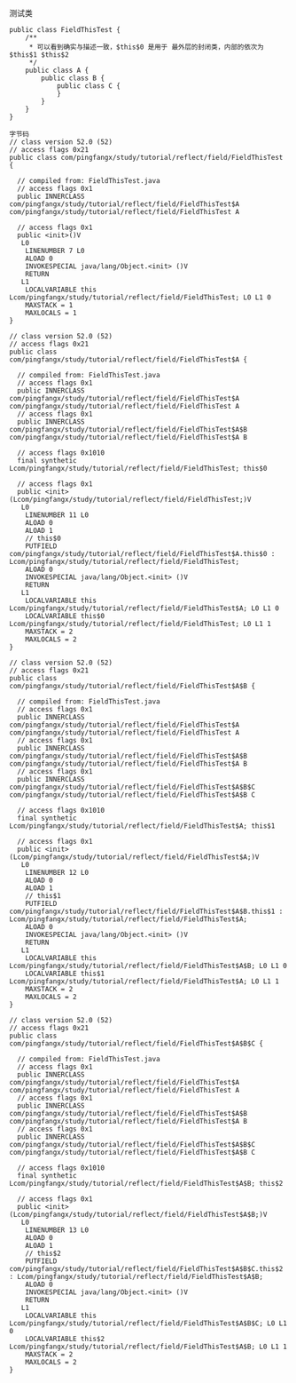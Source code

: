 测试类

    public class FieldThisTest {
        /**
         * 可以看到确实与描述一致，$this$0 是用于 最外层的封闭类，内部的依次为 $this$1 $this$2
         */
        public class A {
            public class B {
                public class C {
                }
            }
        }
    }
    
    字节码
    // class version 52.0 (52)
    // access flags 0x21
    public class com/pingfangx/study/tutorial/reflect/field/FieldThisTest {

      // compiled from: FieldThisTest.java
      // access flags 0x1
      public INNERCLASS com/pingfangx/study/tutorial/reflect/field/FieldThisTest$A com/pingfangx/study/tutorial/reflect/field/FieldThisTest A

      // access flags 0x1
      public <init>()V
       L0
        LINENUMBER 7 L0
        ALOAD 0
        INVOKESPECIAL java/lang/Object.<init> ()V
        RETURN
       L1
        LOCALVARIABLE this Lcom/pingfangx/study/tutorial/reflect/field/FieldThisTest; L0 L1 0
        MAXSTACK = 1
        MAXLOCALS = 1
    }
    
    // class version 52.0 (52)
    // access flags 0x21
    public class com/pingfangx/study/tutorial/reflect/field/FieldThisTest$A {

      // compiled from: FieldThisTest.java
      // access flags 0x1
      public INNERCLASS com/pingfangx/study/tutorial/reflect/field/FieldThisTest$A com/pingfangx/study/tutorial/reflect/field/FieldThisTest A
      // access flags 0x1
      public INNERCLASS com/pingfangx/study/tutorial/reflect/field/FieldThisTest$A$B com/pingfangx/study/tutorial/reflect/field/FieldThisTest$A B

      // access flags 0x1010
      final synthetic Lcom/pingfangx/study/tutorial/reflect/field/FieldThisTest; this$0

      // access flags 0x1
      public <init>(Lcom/pingfangx/study/tutorial/reflect/field/FieldThisTest;)V
       L0
        LINENUMBER 11 L0
        ALOAD 0
        ALOAD 1
        // this$0
        PUTFIELD com/pingfangx/study/tutorial/reflect/field/FieldThisTest$A.this$0 : Lcom/pingfangx/study/tutorial/reflect/field/FieldThisTest;
        ALOAD 0
        INVOKESPECIAL java/lang/Object.<init> ()V
        RETURN
       L1
        LOCALVARIABLE this Lcom/pingfangx/study/tutorial/reflect/field/FieldThisTest$A; L0 L1 0
        LOCALVARIABLE this$0 Lcom/pingfangx/study/tutorial/reflect/field/FieldThisTest; L0 L1 1
        MAXSTACK = 2
        MAXLOCALS = 2
    }
    
    // class version 52.0 (52)
    // access flags 0x21
    public class com/pingfangx/study/tutorial/reflect/field/FieldThisTest$A$B {

      // compiled from: FieldThisTest.java
      // access flags 0x1
      public INNERCLASS com/pingfangx/study/tutorial/reflect/field/FieldThisTest$A com/pingfangx/study/tutorial/reflect/field/FieldThisTest A
      // access flags 0x1
      public INNERCLASS com/pingfangx/study/tutorial/reflect/field/FieldThisTest$A$B com/pingfangx/study/tutorial/reflect/field/FieldThisTest$A B
      // access flags 0x1
      public INNERCLASS com/pingfangx/study/tutorial/reflect/field/FieldThisTest$A$B$C com/pingfangx/study/tutorial/reflect/field/FieldThisTest$A$B C

      // access flags 0x1010
      final synthetic Lcom/pingfangx/study/tutorial/reflect/field/FieldThisTest$A; this$1

      // access flags 0x1
      public <init>(Lcom/pingfangx/study/tutorial/reflect/field/FieldThisTest$A;)V
       L0
        LINENUMBER 12 L0
        ALOAD 0
        ALOAD 1
        // this$1
        PUTFIELD com/pingfangx/study/tutorial/reflect/field/FieldThisTest$A$B.this$1 : Lcom/pingfangx/study/tutorial/reflect/field/FieldThisTest$A;
        ALOAD 0
        INVOKESPECIAL java/lang/Object.<init> ()V
        RETURN
       L1
        LOCALVARIABLE this Lcom/pingfangx/study/tutorial/reflect/field/FieldThisTest$A$B; L0 L1 0
        LOCALVARIABLE this$1 Lcom/pingfangx/study/tutorial/reflect/field/FieldThisTest$A; L0 L1 1
        MAXSTACK = 2
        MAXLOCALS = 2
    }
    
    // class version 52.0 (52)
    // access flags 0x21
    public class com/pingfangx/study/tutorial/reflect/field/FieldThisTest$A$B$C {

      // compiled from: FieldThisTest.java
      // access flags 0x1
      public INNERCLASS com/pingfangx/study/tutorial/reflect/field/FieldThisTest$A com/pingfangx/study/tutorial/reflect/field/FieldThisTest A
      // access flags 0x1
      public INNERCLASS com/pingfangx/study/tutorial/reflect/field/FieldThisTest$A$B com/pingfangx/study/tutorial/reflect/field/FieldThisTest$A B
      // access flags 0x1
      public INNERCLASS com/pingfangx/study/tutorial/reflect/field/FieldThisTest$A$B$C com/pingfangx/study/tutorial/reflect/field/FieldThisTest$A$B C

      // access flags 0x1010
      final synthetic Lcom/pingfangx/study/tutorial/reflect/field/FieldThisTest$A$B; this$2

      // access flags 0x1
      public <init>(Lcom/pingfangx/study/tutorial/reflect/field/FieldThisTest$A$B;)V
       L0
        LINENUMBER 13 L0
        ALOAD 0
        ALOAD 1
        // this$2
        PUTFIELD com/pingfangx/study/tutorial/reflect/field/FieldThisTest$A$B$C.this$2 : Lcom/pingfangx/study/tutorial/reflect/field/FieldThisTest$A$B;
        ALOAD 0
        INVOKESPECIAL java/lang/Object.<init> ()V
        RETURN
       L1
        LOCALVARIABLE this Lcom/pingfangx/study/tutorial/reflect/field/FieldThisTest$A$B$C; L0 L1 0
        LOCALVARIABLE this$2 Lcom/pingfangx/study/tutorial/reflect/field/FieldThisTest$A$B; L0 L1 1
        MAXSTACK = 2
        MAXLOCALS = 2
    }


